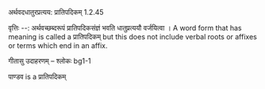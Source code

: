 

 अर्थवदधातुरप्रत्यय: प्रातिपदिकम् 1.2.45 


वृत्तिः --: अर्थवच्छब्दरूपं प्रातिपदिकसंज्ञं भवति धातुप्रत्ययौ वर्जयित्वा । A word form that has meaning is called a प्रातिपदिकम् but this does not include verbal roots or affixes or terms which end in an affix. 


गीतासु उदाहरणम् – श्लोकः bg1-1 


पाण्डव is a प्रातिपदिकम् 


